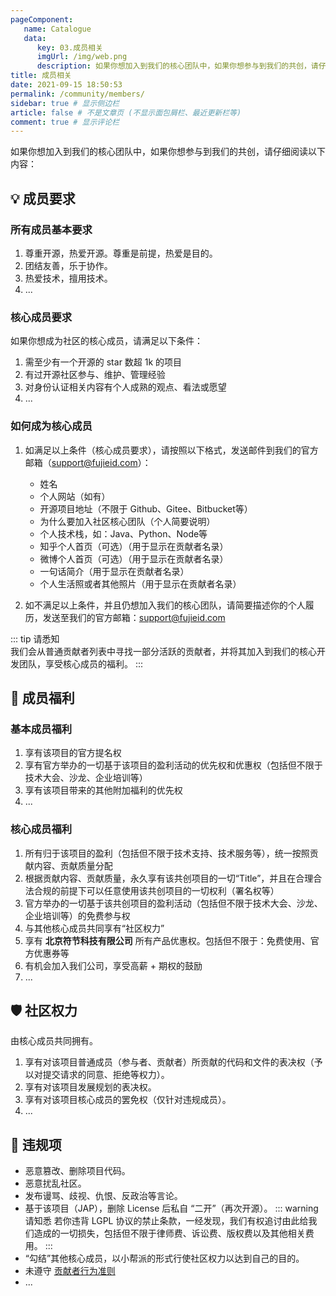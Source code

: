 ```yaml
---
pageComponent:
   name: Catalogue
   data:
      key: 03.成员相关
      imgUrl: /img/web.png
      description: 如果你想加入到我们的核心团队中，如果你想参与到我们的共创，请仔细阅读以下内容：
title: 成员相关
date: 2021-09-15 18:50:53
permalink: /community/members/
sidebar: true # 显示侧边栏
article: false # 不是文章页 (不显示面包屑栏、最近更新栏等)
comment: true # 显示评论栏
---
```


如果你想加入到我们的核心团队中，如果你想参与到我们的共创，请仔细阅读以下内容：

## :bulb: 成员要求

### 所有成员基本要求

1. 尊重开源，热爱开源。尊重是前提，热爱是目的。
2. 团结友善，乐于协作。
3. 热爱技术，擅用技术。
4. ...

### 核心成员要求

如果你想成为社区的核心成员，请满足以下条件：

1. 需至少有一个开源的 star 数超 1k 的项目
2. 有过开源社区参与、维护、管理经验
3. 对身份认证相关内容有个人成熟的观点、看法或愿望
4. ...

### 如何成为核心成员

1. 如满足以上条件（核心成员要求），请按照以下格式，发送邮件到我们的官方邮箱（support@fujieid.com）：
    - 姓名
    - 个人网站（如有）
    - 开源项目地址（不限于 Github、Gitee、Bitbucket等）
    - 为什么要加入社区核心团队（个人简要说明）
    - 个人技术栈，如：Java、Python、Node等
    - 知乎个人首页（可选）（用于显示在贡献者名录）
    - 微博个人首页（可选）（用于显示在贡献者名录）
    - 一句话简介（用于显示在贡献者名录）
    - 个人生活照或者其他照片（用于显示在贡献者名录）

2. 如不满足以上条件，并且仍想加入我们的核心团队，请简要描述你的个人履历，发送至我们的官方邮箱：support@fujieid.com

::: tip 请悉知    
我们会从普通贡献者列表中寻找一部分活跃的贡献者，并将其加入到我们的核心开发团队，享受核心成员的福利。
:::

## :gift: 成员福利

### 基本成员福利

1. 享有该项目的官方提名权
2. 享有官方举办的一切基于该项目的盈利活动的优先权和优惠权（包括但不限于技术大会、沙龙、企业培训等）
3. 享有该项目带来的其他附加福利的优先权
4. ...

### 核心成员福利

1. 所有归于该项目的盈利（包括但不限于技术支持、技术服务等），统一按照贡献内容、贡献质量分配
2. 根据贡献内容、贡献质量，永久享有该共创项目的一切“Title”，并且在合理合法合规的前提下可以任意使用该共创项目的一切权利（署名权等）
3. 官方举办的一切基于该共创项目的盈利活动（包括但不限于技术大会、沙龙、企业培训等）的免费参与权
4. 与其他核心成员共同享有“社区权力”
5. 享有 **北京符节科技有限公司** 所有产品优惠权。包括但不限于：免费使用、官方优惠券等
6. 有机会加入我们公司，享受高薪 + 期权的鼓励
7. ...

## :shield: 社区权力

由核心成员共同拥有。

1. 享有对该项目普通成员（参与者、贡献者）所贡献的代码和文件的表决权（予以对提交请求的同意、拒绝等权力）。
2. 享有对该项目发展规划的表决权。
3. 享有对该项目核心成员的罢免权（仅针对违规成员）。
4. ...

## :no_entry_sign: 违规项

- 恶意篡改、删除项目代码。
- 恶意扰乱社区。
- 发布谩骂、歧视、仇恨、反政治等言论。
- 基于该项目（JAP），删除 License 后私自 “二开”（再次开源）。
::: warning 请知悉
若你违背 LGPL 协议的禁止条款，一经发现，我们有权追讨由此给我们造成的一切损失，包括但不限于律师费、诉讼费、版权费以及其他相关费用。
:::
- “勾结”其他核心成员，以小帮派的形式行使社区权力以达到自己的目的。
- 未遵守 [贡献者行为准则](/community/code-of-conduct)
- ...
